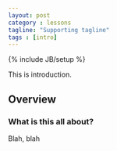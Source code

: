```yaml
---
layout: post
category : lessons
tagline: "Supporting tagline"
tags : [intro]
---
```

{% include JB/setup %}

This is introduction.

## Overview 

### What is this all about?

Blah, blah
